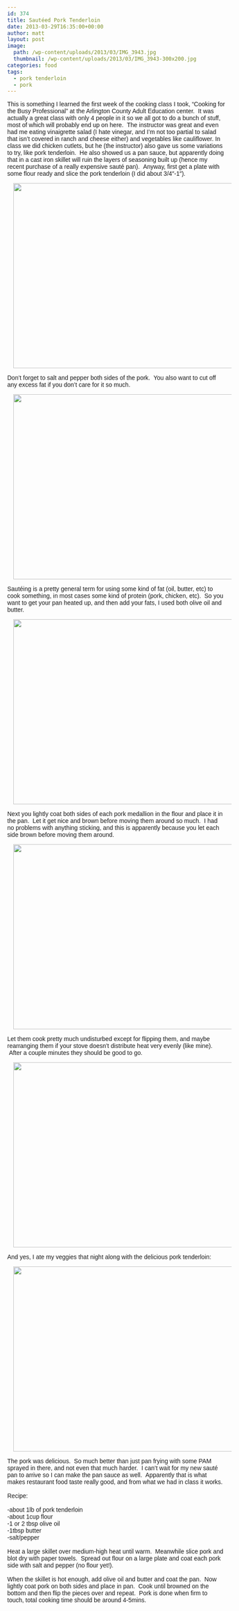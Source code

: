 ```yaml
---
id: 374
title: Sautéed Pork Tenderloin
date: 2013-03-29T16:35:00+00:00
author: matt
layout: post
image: 
  path: /wp-content/uploads/2013/03/IMG_3943.jpg
  thumbnail: /wp-content/uploads/2013/03/IMG_3943-300x200.jpg
categories: food
tags:
  - pork tenderloin
  - pork
---
```

<span style="font-family: Arial, Helvetica, sans-serif;">This is something I learned the first week of the cooking class I took, &#8220;Cooking for the Busy Professional&#8221; at the Arlington County Adult Education center. &nbsp;It was actually a great class with only 4 people in it so we all got to do a bunch of stuff, most of which will probably end up on here. &nbsp;The instructor was great and even had me eating&nbsp;vinaigrette&nbsp;salad (I hate vinegar, and I&#8217;m not too partial to salad that isn&#8217;t covered in ranch and cheese either) and vegetables like cauliflower. In class we did chicken cutlets, but he (the instructor) also gave us some variations to try, like pork tenderloin. &nbsp;He also showed us a pan sauce, but apparently doing that in a cast iron skillet will ruin the layers of seasoning built up (hence my recent purchase of a really expensive sauté pan). &nbsp;Anyway, first get a plate with some flour ready and slice the pork tenderloin (I did about 3/4&#8243;-1&#8243;).</span>

<div style="clear: both; text-align: center;">
  <a href="http://2.bp.blogspot.com/-aRagq6OSrQU/UVYEHjN_naI/AAAAAAAAAlI/IjE1slzzNY4/s1600/IMG_3934.JPG" style="margin-left: 1em; margin-right: 1em;"><span style="font-family: Arial, Helvetica, sans-serif;"><img border="0" height="426" src="http://pickytri.com/wp-content/uploads/2013/03/IMG_3934-300x200.jpg" width="640" /></span></a>
</div>

<span style="font-family: Arial, Helvetica, sans-serif;">Don&#8217;t forget to salt and pepper both sides of the pork. &nbsp;You also want to cut off any excess fat if you don&#8217;t care for it so much.</span>

<div style="clear: both; text-align: center;">
  <a href="http://1.bp.blogspot.com/-bo4W0BTS7ZY/UVYES29RGJI/AAAAAAAAAlQ/FgppEiRRmAs/s1600/IMG_3935.JPG" style="margin-left: 1em; margin-right: 1em;"><span style="font-family: Arial, Helvetica, sans-serif;"><img border="0" height="426" src="http://pickytri.com/wp-content/uploads/2013/03/IMG_3935-300x200.jpg" width="640" /></span></a>
</div>

<span style="font-family: Arial, Helvetica, sans-serif;">Sautéing is a pretty general term for using some kind of fat (oil, butter, etc) to cook something, in most cases some kind of protein (pork, chicken, etc). &nbsp;So you want to get your pan heated up, and then add your fats, I used both olive oil and butter.</span>

<div style="clear: both; text-align: center;">
  <a href="http://2.bp.blogspot.com/-Nnrg0llm218/UVYE9sfWoNI/AAAAAAAAAlY/72hQwami_qo/s1600/IMG_3936.JPG" style="margin-left: 1em; margin-right: 1em;"><span style="font-family: Arial, Helvetica, sans-serif;"><img border="0" height="426" src="http://pickytri.com/wp-content/uploads/2013/03/IMG_3936-300x200.jpg" width="640" /></span></a>
</div>

<span style="font-family: Arial, Helvetica, sans-serif;">Next you lightly coat both sides of each pork medallion in the flour and place it in the pan. &nbsp;Let it get nice and brown before moving them around so much. &nbsp;I had no problems with anything sticking, and this is apparently because you let each side brown before moving them around.</span>

<div style="clear: both; text-align: center;">
  <a href="http://4.bp.blogspot.com/-terzzOS6QRQ/UVYFWUOjNEI/AAAAAAAAAlg/Nmnh1bXpsWs/s1600/IMG_3939.JPG" style="margin-left: 1em; margin-right: 1em;"><span style="font-family: Arial, Helvetica, sans-serif;"><img border="0" height="426" src="http://pickytri.com/wp-content/uploads/2013/03/IMG_3939-300x200.jpg" width="640" /></span></a>
</div>

<span style="font-family: Arial, Helvetica, sans-serif;">Let them cook pretty much undisturbed except for flipping them, and maybe rearranging them if your stove doesn&#8217;t distribute heat very evenly (like mine). &nbsp;After a couple minutes they should be good to go.</span>

<div style="clear: both; text-align: center;">
  <a href="http://4.bp.blogspot.com/-xKZ-z8hENSo/UVYFwZO1kyI/AAAAAAAAAlo/iKcF2LwV2hs/s1600/IMG_3941.JPG" style="margin-left: 1em; margin-right: 1em;"><span style="font-family: Arial, Helvetica, sans-serif;"><img border="0" height="426" src="http://pickytri.com/wp-content/uploads/2013/03/IMG_3941-300x200.jpg" width="640" /></span></a>
</div>

<span style="font-family: Arial, Helvetica, sans-serif;">And yes, I ate my veggies that night along with the delicious pork tenderloin:</span>

<div style="clear: both; text-align: center;">
  <a href="http://2.bp.blogspot.com/-IoUFzjiAon0/UVYF7m16ImI/AAAAAAAAAlw/9diiy5MisqI/s1600/IMG_3943.JPG" style="margin-left: 1em; margin-right: 1em;"><span style="font-family: Arial, Helvetica, sans-serif;"><img border="0" height="426" src="http://pickytri.com/wp-content/uploads/2013/03/IMG_3943-300x200.jpg" width="640" /></span></a>
</div>

<span style="font-family: Arial, Helvetica, sans-serif;">The pork was delicious. &nbsp;So much better than just pan frying with some PAM sprayed in there, and not even that much harder. &nbsp;I can&#8217;t wait for my new sauté pan to arrive so I can make the pan sauce as well. &nbsp;Apparently that is what makes restaurant food taste really good, and from what we had in class it works.</span>  
<span style="font-family: Arial, Helvetica, sans-serif;"><br /></span><span style="font-family: Arial, Helvetica, sans-serif;">Recipe:</span>  
<span style="font-family: Arial, Helvetica, sans-serif;"><br /></span><span style="font-family: Arial, Helvetica, sans-serif;">-about 1lb of pork tenderloin</span>  
<span style="font-family: Arial, Helvetica, sans-serif;">-about 1cup flour</span>  
<span style="font-family: Arial, Helvetica, sans-serif;">-1 or 2 tbsp olive oil</span>  
<span style="font-family: Arial, Helvetica, sans-serif;">-1tbsp butter</span>  
<span style="font-family: Arial, Helvetica, sans-serif;">-salt/pepper</span>  
<span style="font-family: Arial, Helvetica, sans-serif;"><br /></span><span style="font-family: Arial, Helvetica, sans-serif;">Heat a large skillet over medium-high heat until warm. &nbsp;Meanwhile slice pork and blot dry with paper towels. &nbsp;Spread out flour on a large plate and coat each pork side with salt and pepper (no flour yet!). &nbsp;</span>  
<span style="font-family: Arial, Helvetica, sans-serif;"><br /></span><span style="font-family: Arial, Helvetica, sans-serif;">When the skillet is hot enough, add olive oil and butter and coat the pan. &nbsp;Now lightly coat pork on both sides and place in pan. &nbsp;Cook until browned on the bottom and then flip the pieces over and repeat. &nbsp;Pork is done when firm to touch, total cooking time should be around 4-5mins.</span>
